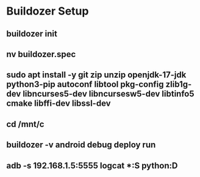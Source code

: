 # Buildozer Setup

## buildozer init

## nv buildozer.spec

## sudo apt install -y git zip unzip openjdk-17-jdk python3-pip autoconf libtool pkg-config zlib1g-dev libncurses5-dev libncursesw5-dev libtinfo5 cmake libffi-dev libssl-dev

## cd /mnt/c

## buildozer -v android debug deploy run

## adb -s 192.168.1.5:5555 logcat *:S python:D
